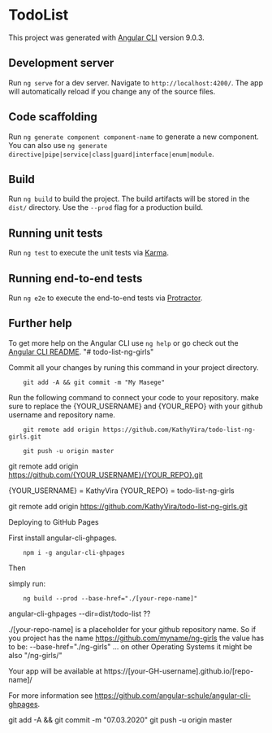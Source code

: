# TodoList

This project was generated with [Angular CLI](https://github.com/angular/angular-cli) version 9.0.3.

## Development server

Run `ng serve` for a dev server. Navigate to `http://localhost:4200/`. The app will automatically reload if you change any of the source files.

## Code scaffolding

Run `ng generate component component-name` to generate a new component. You can also use `ng generate directive|pipe|service|class|guard|interface|enum|module`.

## Build

Run `ng build` to build the project. The build artifacts will be stored in the `dist/` directory. Use the `--prod` flag for a production build.

## Running unit tests

Run `ng test` to execute the unit tests via [Karma](https://karma-runner.github.io).

## Running end-to-end tests

Run `ng e2e` to execute the end-to-end tests via [Protractor](http://www.protractortest.org/).

## Further help

To get more help on the Angular CLI use `ng help` or go check out the [Angular CLI README](https://github.com/angular/angular-cli/blob/master/README.md).
"# todo-list-ng-girls" 

Commit all your changes by runing this command in your project directory.

		git add -A && git commit -m "My Masege"


Run the following command to connect your code to your repository. 
make sure to replace the {YOUR_USERNAME} and {YOUR_REPO} with your github username and repository name.


		git remote add origin https://github.com/KathyVira/todo-list-ng-girls.git

		git push -u origin master


git remote add origin https://github.com/{YOUR_USERNAME}/{YOUR_REPO}.git



{YOUR_USERNAME} = KathyVira
{YOUR_REPO} = todo-list-ng-girls

git remote add origin https://github.com/KathyVira/todo-list-ng-girls.git




Deploying to GitHub Pages

First install angular-cli-ghpages.


		npm i -g angular-cli-ghpages
Then 

simply run:


		ng build --prod --base-href="./[your-repo-name]"

		

angular-cli-ghpages --dir=dist/todo-list
??

 ./[your-repo-name] is a placeholder for your github repository name. 
So if you project has the name https://github.com/myname/ng-girls the value has to be: 
--base-href="./ng-girls" ... on other Operating Systems it might be also "/ng-girls/"


Your app will be available at https://[your-GH-username].github.io/[repo-name]/


For more information see https://github.com/angular-schule/angular-cli-ghpages.

git add -A && git commit -m "07.03.2020"
git push -u origin master
